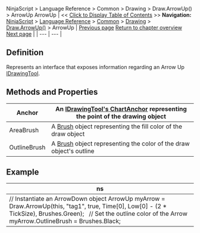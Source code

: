 ﻿
NinjaScript > Language Reference > Common > Drawing > Draw.ArrowUp() > ArrowUp
ArrowUp
| << [Click to Display Table of Contents](arrowup.md) >> **Navigation:**     [NinjaScript](ninjascript-1.md) > [Language Reference](language_reference_wip-1.md) > [Common](common-1.md) > [Drawing](drawing-1.md) > [Draw.ArrowUp()](draw_arrowup-1.md) > ArrowUp | [Previous page](draw_arrowup-1.md) [Return to chapter overview](draw_arrowup-1.md) [Next page](draw_diamond-1.md) |
| --- | --- |
## Definition
Represents an interface that exposes information regarding an Arrow Up [IDrawingTool](idrawingtool-1.md).
 
## Methods and Properties
| Anchor | An [IDrawingTool's ChartAnchor](idrawingtool-1.htm#chartanchor) representing the point of the drawing object |
| --- | --- |
| AreaBrush | A [Brush](http://msdn.microsoft.com/en-us/library/system.windows.media.brush(v=vs.110).aspx) object representing the fill color of the draw object |
| OutlineBrush | A [Brush](http://msdn.microsoft.com/en-us/library/system.windows.media.brush(v=vs.110).aspx) object representing the color of the draw object's outline |
## 
## 
## Example
| ns |
| --- |
| // Instantiate an ArrowDown object ArrowUp myArrow = Draw.ArrowUp(this, "tag1", true, Time[0], Low[0] - (2 * TickSize), Brushes.Green);   // Set the outline color of the Arrow myArrow.OutlineBrush = Brushes.Black; |

